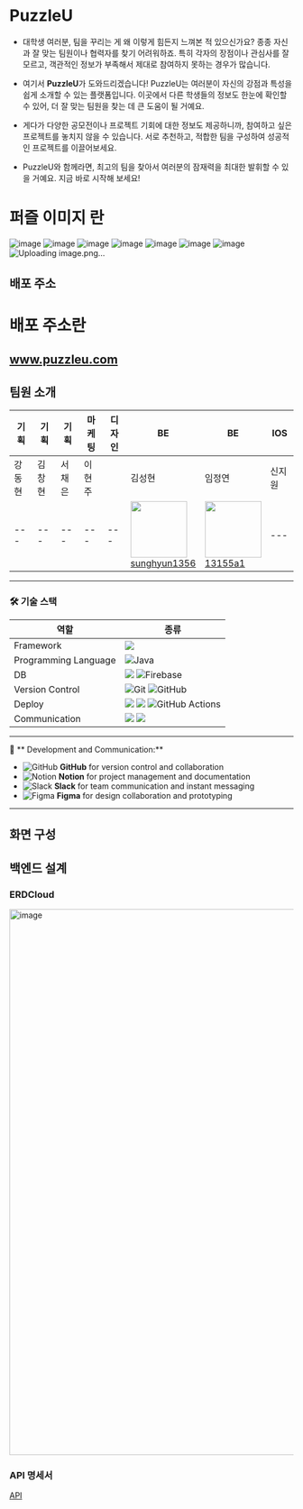 # PuzzleU

- 대학생 여러분, 팀을 꾸리는 게 왜 이렇게 힘든지 느껴본 적 있으신가요? 종종 자신과 잘 맞는 팀원이나 협력자를 찾기 어려워하죠. 특히 각자의 장점이나 관심사를 잘 모르고, 객관적인 정보가 부족해서 제대로 참여하지 못하는 경우가 많습니다.

- 여기서 **PuzzleU**가 도와드리겠습니다! PuzzleU는 여러분이 자신의 강점과 특성을 쉽게 소개할 수 있는 플랫폼입니다. 이곳에서 다른 학생들의 정보도 한눈에 확인할 수 있어, 더 잘 맞는 팀원을 찾는 데 큰 도움이 될 거예요.

- 게다가 다양한 공모전이나 프로젝트 기회에 대한 정보도 제공하니까, 참여하고 싶은 프로젝트를 놓치지 않을 수 있습니다. 서로 추천하고, 적합한 팀을 구성하여 성공적인 프로젝트를 이끌어보세요.

- PuzzleU와 함께라면, 최고의 팀을 찾아서 여러분의 잠재력을 최대한 발휘할 수 있을 거예요. 지금 바로 시작해 보세요!


# 퍼즐 이미지 란
![image](https://github.com/user-attachments/assets/9ff2d7de-c8d3-4a08-846b-9c4ac59c1832)
![image](https://github.com/user-attachments/assets/cd538d76-5561-4af7-b122-57433fdd08dd)
![image](https://github.com/user-attachments/assets/540baa81-7955-47cc-a239-a1339fdc9547)
![image](https://github.com/user-attachments/assets/08936a8c-c0d3-4cca-9664-aec7cbf10554)
![image](https://github.com/user-attachments/assets/05ad3e92-033a-423e-8893-8f67c1a3f028)
![image](https://github.com/user-attachments/assets/7b5a6749-93b0-49ae-ac22-24c2487dfd38)
![image](https://github.com/user-attachments/assets/10259912-5595-45ec-b4ea-3385e2d6a92c)
![Uploading image.png…]()

## 배포 주소
# 배포 주소란
www.puzzleu.com
---
## 팀원 소개
| 기획 | 기획 | 기획 | 마케팅 | 디자인 | BE | BE | IOS | 
| --- | --- | --- | --- | --- | --- | --- | --- |
| 강동현 | 김창현 | 서채은 | 이현주 |  | 김성현 | 임정연 | 신지원 |
| --- | --- | --- | --- | --- | <img src="https://avatars.githubusercontent.com/u/127824570?v=4" width="100px" height="100px"><br/><a href="https://github.com/sunghyun1356 ">sunghyun1356 </a> | <img src="https://avatars.githubusercontent.com/u/127824570?v=4" width="100px" height="100px"><br/><a href="https://github.com/13155a1 ">13155a1 </a> | --- | --- |
---

### 🛠 기술 스택

| 역할                 | 종류                                                                                                                                                                                                              |
| -------------------- | ----------------------------------------------------------------------------------------------------------------------------------------------------------------------------------------------------------------- |
| Framework            |  <img src="https://img.shields.io/badge/springboot-6DB33F?style=for-the-badge&logo=springboot&logoColor=white">                                                                                                                 |
| Programming Language |  ![Java](https://img.shields.io/badge/java-%23ED8B00.svg?style=for-the-badge&logo=openjdk&logoColor=white)
| DB                   |  <img src="https://img.shields.io/badge/mysql-4479A1?style=for-the-badge&logo=mysql&logoColor=white">   ![Firebase](https://img.shields.io/badge/firebase-a08021?style=for-the-badge&logo=firebase&logoColor=ffcd34)                                                                                |
| Version Control      | ![Git](https://img.shields.io/badge/git-%23F05033.svg?style=for-the-badge&logo=git&logoColor=white) ![GitHub](https://img.shields.io/badge/github-%23121011.svg?style=for-the-badge&logo=github&logoColor=white)  |
| Deploy               | <img src="https://img.shields.io/badge/amazonaws-232F3E?style=for-the-badge&logo=amazonaws&logoColor=white"> <img src="https://img.shields.io/badge/nginx-009639?style=for-the-badge&logo=amazonaws&logoColor=white"> ![GitHub Actions](https://img.shields.io/badge/github%20actions-%232671E5.svg?style=for-the-badge&logo=githubactions&logoColor=white)
| Communication        | <img src="https://img.shields.io/badge/slack-4A154B?style=for-the-badge&logo=mysql&logoColor=white"> <img src="https://img.shields.io/badge/notion-000000?style=for-the-badge&logo=mysql&logoColor=white">
               
---

🚀 ** Development and Communication:**

- ![GitHub](https://img.shields.io/badge/GitHub-181717?style=for-the-badge&logo=GitHub&logoColor=white) **GitHub** for version control and collaboration
- ![Notion](https://img.shields.io/badge/Notion-000000?style=for-the-badge&logo=Notion&logoColor=white) **Notion** for project management and documentation
- ![Slack](https://img.shields.io/badge/Slack-4A154B?style=for-the-badge&logo=Slack&logoColor=white) **Slack** for team communication and instant messaging
- ![Figma](https://img.shields.io/badge/Figma-F24E1E?style=for-the-badge&logo=Figma&logoColor=white) **Figma** for design collaboration and prototyping

---
## 화면 구성


## 백엔드 설계
### ERDCloud
<img width="969" alt="image" src="https://github.com/user-attachments/assets/26cab4bc-0c6b-43a1-bc45-b67d269600c2">


### API 명세서
<a href = "https://www.notion.so/API-74ee3998402a41fd87453ac8ee1821e1">API

